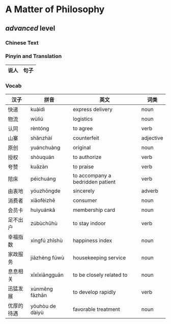 # A Matter of Philosophy
## *advanced* level

### Chinese Text


### Pinyin and Translation
|说人|句子|
|----|----|
### Vocab
|汉子|拼音|英文|词类|
|----|----|----|----|
|快递|kuàidì|express delivery|noun|
|物流|wùliú|logistics|noun|
|认同|rèntóng|to agree|verb|
|山寨|shānzhài|counterfeit|adjective|
|原创|yuánchuàng|original|noun|
|授权|shòuquán|to authorize|verb|
|夸赞|kuāzàn|to praise|verb|
|陪床|péichuáng|to accompany a bedridden patient|verb|
|由衷地|yóuzhōngde|sincerely|adverb|
|消费者|xiāofèizhě|consumer|noun|
|会员卡|huìyuánkǎ|membership card|noun|
|足不出户|zúbùchūhù|to stay indoor|verb|
|幸福指数|xìngfú zhǐshù|happiness index|noun|
|家政服务|jiāzhèng fúwù|housekeeping service|noun|
|息息相关|xīxīxiāngguān|to be closely related to|noun|
|迅猛发展|xùnměng fāzhǎn|to develop rapidly|verb|
|优厚的待遇|yōuhòu de dàiyù|favorable treatment|noun|